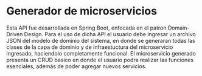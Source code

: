 # Generador de microservicios
Esta API fue desarrollada en Spring Boot, enfocada en el patron Domain-Driven Design.
Para el uso de dicha API el usuario debe ingresar un archivo JSON del modelo de dominio del sistema, en donde se generaran
todas las clases de la capa de dominio y de infraestuctura del microservicio ingresado, haciendolo completamente funcional.
El microservicio generado presenta un CRUD basico en donde el usuario podra realizar las funciones esenciales, además de poder agregar nuevos servicios.
